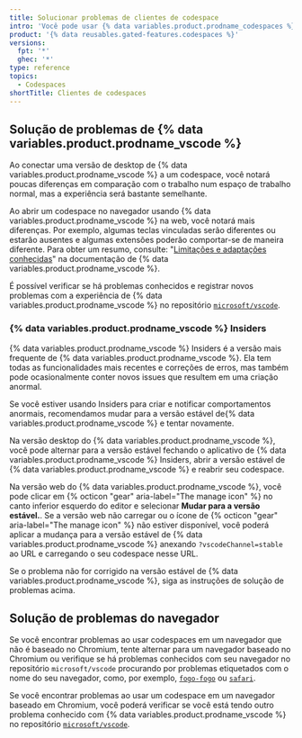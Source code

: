 ```yaml
---
title: Solucionar problemas de clientes de codespace
intro: 'Você pode usar {% data variables.product.prodname_codespaces %} no seu navegador ou por meio de {% data variables.product.prodname_vscode %}. Este artigo fornece etapas de solução de problemas para problemas comuns do cliente.'
product: '{% data reusables.gated-features.codespaces %}'
versions:
  fpt: '*'
  ghec: '*'
type: reference
topics:
  - Codespaces
shortTitle: Clientes de codespaces
---
```


## Solução de problemas de {% data variables.product.prodname_vscode %}

Ao conectar uma versão de desktop de {% data variables.product.prodname_vscode %} a um codespace, você notará poucas diferenças em comparação com o trabalho num espaço de trabalho normal, mas a experiência será bastante semelhante.

Ao abrir um codespace no navegador usando {% data variables.product.prodname_vscode %} na web, você notará mais diferenças. Por exemplo, algumas teclas vinculadas serão diferentes ou estarão ausentes e algumas extensões poderão comportar-se de maneira diferente. Para obter um resumo, consulte: "[Limitações e adaptações conhecidas](https://code.visualstudio.com/docs/remote/codespaces#_known-limitations-and-adaptations)" na documentação de {% data variables.product.prodname_vscode %}.

É possível verificar se há problemas conhecidos e registrar novos problemas com a experiência de {% data variables.product.prodname_vscode %} no repositório [`microsoft/vscode`](https://github.com/microsoft/vscode/issues?q=is%3Aissue+is%3Aopen+codespaces).

### {% data variables.product.prodname_vscode %} Insiders

{% data variables.product.prodname_vscode %} Insiders é a versão mais frequente de {% data variables.product.prodname_vscode %}. Ela tem todas as funcionalidades mais recentes e correções de erros, mas também pode ocasionalmente conter novos issues que resultem em uma criação anormal.

Se você estiver usando Insiders para criar e notificar comportamentos anormais, recomendamos mudar para a versão estável de{% data variables.product.prodname_vscode %} e tentar novamente.

Na versão desktop do {% data variables.product.prodname_vscode %}, você pode alternar para a versão estável fechando o aplicativo de {% data variables.product.prodname_vscode %} Insiders, abrir a versão estável de {% data variables.product.prodname_vscode %} e reabrir seu codespace.

Na versão web do {% data variables.product.prodname_vscode %}, você pode clicar em {% octicon "gear" aria-label="The manage icon" %} no canto inferior esquerdo do editor e selecionar **Mudar para a versão estável.**. Se a versão web não carregar ou o ícone de {% octicon "gear" aria-label="The manage icon" %} não estiver disponível, você poderá aplicar a mudança para a versão estável de {% data variables.product.prodname_vscode %} anexando `?vscodeChannel=stable` ao URL e carregando o seu codespace nesse URL.

Se o problema não for corrigido na versão estável de {% data variables.product.prodname_vscode %}, siga as instruções de solução de problemas acima.

## Solução de problemas do navegador

Se você encontrar problemas ao usar codespaces em um navegador que não é baseado no Chromium, tente alternar para um navegador baseado no Chromium ou verifique se há problemas conhecidos com seu navegador no repositório `microsoft/vscode` procurando por problemas etiquetados com o nome do seu navegador, como, por exemplo, [`fogo-fogo`](https://github.com/microsoft/vscode/issues?q=is%3Aissue+is%3Aopen+label%3Afirefox) ou [`safari`](https://github.com/Microsoft/vscode/issues?q=is%3Aopen+is%3Aissue+label%3Asafari).

Se você encontrar problemas ao usar um codespace em um navegador baseado em Chromium, você poderá verificar se você está tendo outro problema conhecido com {% data variables.product.prodname_vscode %} no repositório [`microsoft/vscode`](https://github.com/microsoft/vscode/issues).
